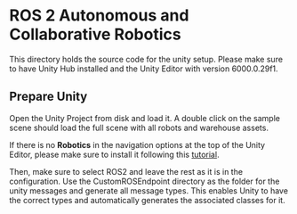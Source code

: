 # ROS 2 Autonomous and Collaborative Robotics

This directory holds the source code for the unity setup. Please make sure to have Unity Hub installed and the Unity Editor with version 6000.0.29f1.

## Prepare Unity

Open the Unity Project from disk and load it. A double click on the sample scene should load the full scene with all robots and warehouse assets. 

If there is no **Robotics** in the navigation options at the top of the Unity Editor, please make sure to install it following this [tutorial](https://github.com/Unity-Technologies/Unity-Robotics-Hub/blob/main/tutorials/quick_setup.md).

Then, make sure to select ROS2 and leave the rest as it is in the configuration. Use the CustomROSEndpoint directory as the folder for the unity messages and generate all message types. This enables Unity to have the correct types and automatically generates the associated classes for it.